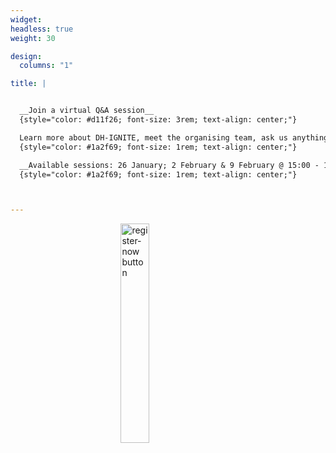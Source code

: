 ```yaml
---
widget: 
headless: true
weight: 30

design:
  columns: "1"

title: | 


  __Join a virtual Q&A session__
  {style="color: #d11f26; font-size: 3rem; text-align: center;"}

  Learn more about DH-IGNITE, meet the organising team, ask us anything
  {style="color: #1a2f69; font-size: 1rem; text-align: center;"}

  __Available sessions: 26 January; 2 February & 9 February @ 15:00 - 15:30__
  {style="color: #1a2f69; font-size: 1rem; text-align: center;"}



---
```


<a href="https://events.zoom.us/ev/AgkSFyh7yHTa_m64WuYQzJT6FBgqL8scT6JJflgMgveBIIuqtZLR~AggLXsr32QYFjq8BlYLZ5I06Dg?lmt=1674210300000"><img 
    style="display: block; 
           margin-left: auto;
           margin-right: auto;
           width: 30%;"
    src="register-now.png" 
    alt="register-now button">
</img></a>